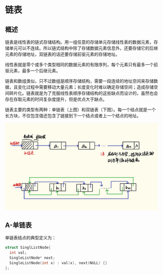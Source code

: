 # 链表

## 概述
链表是线性表的链式存储结构。用一组任意的存储单元存储线性表的数据元素，存储单元可以不连续。所以链式结构中除了存储数据元素信息外，还要存储它的后继元素的存储地址，双链表的话还要存储前驱元素的存储地址。

线性表就是零个或多个类型相同的数据元素的有限序列，每个元素只有最多一个前驱元素，最多一个后继元素。

链表和数组类似，只不过数组是顺序存储结构，需要一段连续的地址空间来存储数据，且变化过程中需要移动大量元素；长度变化时难以确定存储空间；造成存储空间碎片化。链表就是为了克服线性表顺序存储结构的这些缺点而设计的，虽然也会存在存取元素的时间复杂度提升，但是优点大于缺点。

链表主要的类型有两种：单链表（上图）和双链表（下图）。每一个结点就是一个长方块，不仅包含值还包含了链接到下一个结点或者上一个结点的地址。

![](../images/listexample.png)

## A-单链表

单链表结点的典型定义为：

```cpp
struct SinglListNode{
  int val;
  SingleListNode* next;
  SingleListNode(int x) : val(x), next(NULL) {}
};
```
